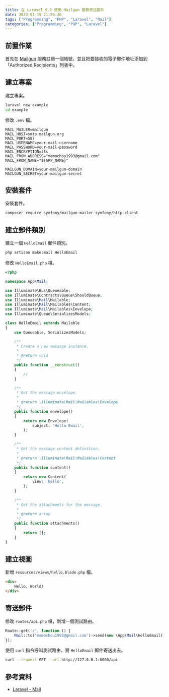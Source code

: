 ```yaml
---
title: 在 Laravel 9.0 使用 Mailgun 服務寄送郵件
date: 2023-01-19 21:56:36
tags: ["Programming", "PHP", "Laravel", "Mail"]
categories: ["Programming", "PHP", "Laravel"]
---
```


## 前置作業

首先在 [Mailgun](https://www.mailgun.com/) 服務註冊一個帳號，並且把要接收的電子郵件地址添加到「Authorized Recipients」列表中。

## 建立專案

建立專案。

```bash
laravel new example
cd example
```

修改 `.env` 檔。

```env
MAIL_MAILER=mailgun
MAIL_HOST=smtp.mailgun.org
MAIL_PORT=587
MAIL_USERNAME=your-mail-username
MAIL_PASSWORD=your-mail-password
MAIL_ENCRYPTION=tls
MAIL_FROM_ADDRESS="memochou1993@gmail.com"
MAIL_FROM_NAME="${APP_NAME}"

MAILGUN_DOMAIN=your-mailgun-domain
MAILGUN_SECRET=your-mailgun-secret
```

## 安裝套件

安裝套件。

```bash
composer require symfony/mailgun-mailer symfony/http-client
```

## 建立郵件類別

建立一個 `HelloEmail` 郵件類別。

```bash
php artisan make:mail HelloEmail
```

修改 `HelloEmail.php` 檔。

```php
<?php

namespace App\Mail;

use Illuminate\Bus\Queueable;
use Illuminate\Contracts\Queue\ShouldQueue;
use Illuminate\Mail\Mailable;
use Illuminate\Mail\Mailables\Content;
use Illuminate\Mail\Mailables\Envelope;
use Illuminate\Queue\SerializesModels;

class HelloEmail extends Mailable
{
    use Queueable, SerializesModels;

    /**
     * Create a new message instance.
     *
     * @return void
     */
    public function __construct()
    {
        //
    }

    /**
     * Get the message envelope.
     *
     * @return \Illuminate\Mail\Mailables\Envelope
     */
    public function envelope()
    {
        return new Envelope(
            subject: 'Hello Email',
        );
    }

    /**
     * Get the message content definition.
     *
     * @return \Illuminate\Mail\Mailables\Content
     */
    public function content()
    {
        return new Content(
            view: 'hello',
        );
    }

    /**
     * Get the attachments for the message.
     *
     * @return array
     */
    public function attachments()
    {
        return [];
    }
}
```

## 建立視圖

新增 `resources/views/hello.blade.php` 檔。

```html
<div>
    Hello, World!
</div>
```

## 寄送郵件

修改 `routes/api.php` 檔，新增一個測試路由。

```php
Route::get('/', function () {
    Mail::to('memochou1993@gmail.com')->send(new \App\Mail\HelloEmail());
});
```

使用 `curl` 指令呼叫測試路由，將 `HelloEmail` 郵件寄送出去。

```bash
curl --request GET --url http://127.0.0.1:8000/api
```

## 參考資料

- [Laravel - Mail](https://laravel.com/docs/9.x/mail)
